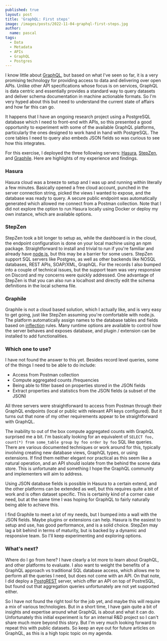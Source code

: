 ```yaml
---
published: true
layout: post
title: 'GraphQL: First steps'
image: /images/posts/2022-11-04-graphql-first-steps.jpg
author:
  name: pascal
tags:
  - Data
  - Metadata
  - APIs
  - GraphQL
  - Postgres
---
```


I know little about [GraphQL](https://graphql.org/), but based on what I've seen so far, it is a very promising technology for providing access to data and delivering over open APIs. Unlike other API specifications whose focus is on services, GraphQL is data centric and essentially provides a standard way to query datasets and deliver schema documentation in machine actionable formats. So I'm very hyped about this but need to understand the current state of affairs and how far this can go.

It happens that I have an ongoing research project using a PostgreSQL database which I need to front-end with APIs, so this presented a good opportunity to experiment with some of the available GraphQL platforms, particularly the ones designed to work hand in hand with PostgreSQL. The core tables I need to query also embeds JSON fields so was curious to see how this integrates.

For this exercise, I deployed the three following servers: [Hasura](https://hasura.io/), [StepZen](https://stepzen.com), and [Graphile](https://www.graphile.org/). Here are highlights of my experience and findings.

### Hasura

Hasura cloud was a breeze to setup and I was up and running within literally a few minutes. Basically opened a free cloud account, punched in the server connection string, picked the views I wanted to expose, and the database was ready to query. A secure public endpoint was automatically generated which allowed me connect from a Postman collection. Note that I did not explore the option to run Hasura locally using Docker or deploy my own instance, which are available options.

### StepZen

StepZen took a bit longer to setup as, while the dashboard is in the cloud, the endpoint configuration is done on your local machine using an npm package. Straightforward to install and trivial to run if you're familiar and already have [node.js](https://nodejs.org/), but this may be a barrier for some users. 
StepZen support SQL servers like Postgres, as well as other backends like NOSQL databases, REST APIs, SOAP/XML, GraphQL. 
For the records I also bumped into a couple of technical issues, but the support team was very responsive on Discord and my concerns were quickly addressed. One advantage of StepZen is that you can also run a localhost and directly edit the schema definitions in the local schema file.

### Graphile
Graphile is not a cloud based solution, which I actually like, and is very easy to get going, just like StepZen assuming you're comfortable with node.js. The platform automatically assign names to the database tables and fields based on [inflection](https://www.graphile.org/postgraphile/inflection/) rules. Many runtime options are available to control how the server behaves and exposes database, and plugin / extension can be installed to add functionalities.

### Which one to use?

I have not found the answer to this yet. Besides record level queries, some of the things I need to be able to do include:

- Access from Postman collection
- Compute aggregated counts /frequencies
- Being able to filter based on properties stored in the JSON fields
- Extract properties and statistics from the JSON fields (a subset of the JSON)

All three servers were straightforward to access from Postman through their GraphQL endpoints (local or public with relevant API keys configured). But it turns out that none of my other requirements appear to be straightforward with GraphQL. 

The inability to out of the box compute aggregated counts with GraphQL surprised me a bit. I'm basically looking for an equivalent of `SELECT foo, count(*) from some_table group by foo order by foo` SQL like queries. There are various documented techniques or work around for this, typically involving creating new database views, GraphQL types, or using extensions.
If find them neither elegant nor practical as this seem like a natural operation, and an API should isolate from the behind the scene data store. 
This is unfortunate and something I hope the GraphQL community and implementers will aim to address.

Using JSON database fields is possible in Hasura to a certain extend, and the other platforms can be extended as well, but this requires quite a bit of work and is often dataset specific. This is certainly kind of a corner case need, but at the same time I was hoping for GraphQL to fairly naturally being able to achieve this.

I find Graphile to meet a lot of my needs, but I bumped into a wall with the JSON fields. Maybe plugins or extensions can help. Hasura is the easiest to setup and use, has good performance, and is a solid choice. StepZen may lag a bit behind in terms of maturity, but is backed by a dynamic and responsive team. So I'll keep experimenting and exploring options.

### What's next?

Where do I go from here? I have clearly a lot more to learn about GraphQL, and other platforms to evaluate. I also want to weight the benefits of a GraphQL approach vs traditional SQL database access, which allows me to perform all the queries I need, but does not come with an API. On that note, I did deploy a [PostgREST](https://postgrest.org) server, which offer an API on top of PostreSQL, but found out that aggregation queries unfortunately are not yet supported either. 

So I have not found the right tool for the job yet, and maybe this will require a mix of various technologies. But in a short time, I have gain quite a bit of insights and expertise around what GraphQL is about and what it can do. Unfortunately this initial experiment is for an internal R&D project so I can't share much more beyond this story. But I'm very much looking forward to repeat this with public datasets. So keep an eye out for future articles on GraphQL, as this is a high topic topic on my agenda. 
